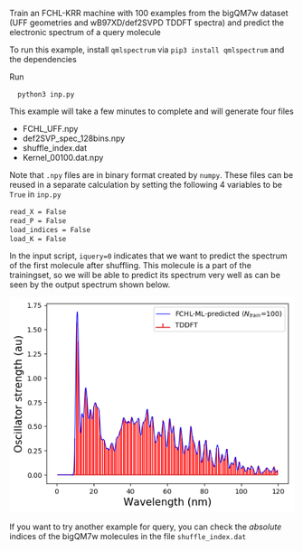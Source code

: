 Train an FCHL-KRR machine with 100 examples from the bigQM7w dataset (UFF geometries and wB97XD/def2SVPD TDDFT spectra) and predict the electronic spectrum of a query molecule

To run this example, install `qmlspectrum` via `pip3 install qmlspectrum` and the dependencies

Run

```
  python3 inp.py
```

This example will take a few minutes to complete and will generate four files

* FCHL_UFF.npy
* def2SVP_spec_128bins.npy
* shuffle_index.dat
* Kernel_00100.dat.npy

Note that `.npy` files are in binary format created by `numpy`. These files can be reused in a separate calculation by setting the following 4 variables to be `True` in `inp.py`  

```
read_X = False         
read_P = False         
load_indices = False
load_K = False
```

In the input script, `iquery=0` indicates that we want to predict the spectrum of the first molecule after shuffling. This molecule is a part of the trainingset, so we will be able to predict its spectrum very well as can be seen by the output spectrum shown below.

![image](spectrum_ML_TDDFT.png)

If you want to try another example for query, you can check the _absolute_ indices of the bigQM7w molecules in the file `shuffle_index.dat`


